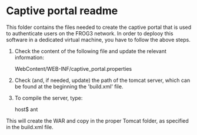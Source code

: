 Captive portal readme
=====================

This folder contains the files needed to create the captive portal that is used to authenticate users on the FROG3 network.
In order to deplooy this software in a dedicated virtual machine, you have to follow the above steps.

1) Check the content of the following file and update the relevant information:

    WebContent/WEB-INF/captive_portal.properties

2) Check (and, if needed, update) the path of the tomcat server, 
   which can be found at the beginning the 'build.xml' file.

3) To compile the server, type:

    host$ ant

This will create the WAR and copy in the proper Tomcat folder, as
specified in the build.xml file.
